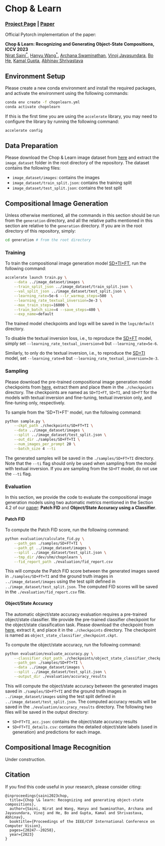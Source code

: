 # Chop & Learn

### [Project Page](https://chopnlearn.github.io/) | [Paper](https://arxiv.org/pdf/2309.14339)

Official Pytorch implementation of the paper:

**Chop & Learn: Recognizing and Generating Object-State Compositions, ICCV 2023**<br>
[Nirat Saini<sup>*</sup>](https://www.cs.umd.edu/~nirat/),
[Hanyu Wang<sup>*</sup>](https://hywang66.github.io/),
[Archana Swaminathan](https://archana1998.github.io/),
[Vinoj Jayasundara](https://vinojjayasundara.github.io/),
[Bo He](https://boheumd.github.io/),
[Kamal Gupta](https://kampta.github.io/),
[Abhinav Shrivastava](https://www.cs.umd.edu/~abhinav/)

## Environment Setup

Please create a new conda environment and install the required packages, and activate the environment using the following commands:

```bash
conda env create -f chopnlearn.yml
conda activate chopnlearn
```

If this is the first time you are using the `accelerate` library, you may need to configure the library by running the following command:

```bash
accelerate config
```

## Data Preparation
Please download the Chop & Learn image dataset from [here](https://drive.google.com/drive/folders/1QylDeUJ8h-CjLRJ8Z9bsdCoQ2uMs59W_) and extract the `image_dataset` folder in the root directory of the repository. The dataset contains the following files:
- `image_dataset/images`: contains the images
- `image_dataset/train_split.json`: contains the training split
- `image_dataset/test_split.json`: contains the test split


## Compositional Image Generation

Unless otherwise mentioned, all the commands in this section should be run from the `generation` directory, and all the relative paths mentioned in this section are relative to the `generation` directory.
If you are in the root directory of this repository, simply:

```bash
cd generation # from the root directory
```

### Training
To train the compositional image generation model [SD+TI+FT](https://chopnlearn.github.io/#:~:text=Inversion%20%2B%20Fine%2Dtuning%20(-,SD%20%2B%20TI%20%2B%20FT,-)), run the following command:

```bash
accelerate launch train.py \
    --data ../image_dataset/images \
    --train_split_json ../image_dataset/train_split.json \
    --val_split_json ../image_dataset/test_split.json \
    --learning_rate=5e-6 --lr_warmup_steps=500  \
    --learning_rate_textual_inversion=3e-3 \
    --max_train_steps=16000 \
    --train_batch_size=4 --save_steps=400 \
    --exp_name=default 
```

The trained model checkpoints and logs will be saved in the `logs/default` directory.

To disable the textual inversion loss, i.e., to reproduce the [SD+FT](https://chopnlearn.github.io/#:~:text=Stable%20Diffusion%20%2B%20Fine%2Dtuning) model, simply set `--learning_rate_textual_inversion=0` but `--learning_rate=5e-6`.

Similarly, to only do the textual inversion, i.e., to reproduce the [SD+TI](https://chopnlearn.github.io/#:~:text=Diffusion%20%2B%20Textual%20Inversion%20(-,SD%20%2B%20TI,-)) model, set `--learning_rate=0` but `--learning_rate_textual_inversion=3e-3`.

### Sampling

Please download the pre-trained compositional image generation model checkpoints from [here](), extract them and place them in the `./checkpoints` directory. The checkpoints are named as `SD+TI+FT`, `SD+TI`, and `SD+FT` for the models with textual inversion and fine-tuning, textual inversion only, and fine-tuning only, respectively.

To sample from the 'SD+TI+FT' model, run the following command:

```bash
python sample.py \
    --ckpt_path ./checkpoints/SD+FT+TI \
    --data ../image_dataset/images \
    --split ../image_dataset/test_split.json \
    --out_dir ./samples/SD+FT+TI \
    --num_images_per_prompt 20 \
    --batch_size 4 --ti
```

The generated samples will be saved in the `./samples/SD+FT+TI` directory. Note that the `--ti` flag should only be used when sampling from the model with textual inversion. If you are sampling from the `SD+FT` model, do not use the `--ti` flag.

### Evaluation

In this section, we provide the code to evaluate the compositional image generation models using two automatic metrics mentioned in the Section 4.2 of our [paper](https://arxiv.org/pdf/2309.14339): **Patch FID** and **Object/State Accuracy using a Classifier**.

#### Patch FID

To compute the Patch FID score, run the following command:

```bash
python evaluation/calculate_fid.py \
    --path_gen ./samples/SD+FT+TI \
    --path_gt ../image_dataset/images \
    --split ../image_dataset/test_split.json \
    --tmp_dir /dev/shm/chopnlearn \
    --fid_report_path ./evaluation/fid_report.csv
```

This will compute the Patch FID score between the generated images saved in `./samples/SD+FT+TI` and the ground truth images in `../image_dataset/images` using the test split defined in `../image_dataset/test_split.json`. The computed FID scores will be saved in the `./evaluation/fid_report.csv` file.

#### Object/State Accuracy

The automatic object/state accuracy evaluation requires a pre-trained object/state classifier. We provide the pre-trained classifier checkpoint for the object/state classification task. Please download the checkpoint from [here](), extract it, and place it in the `./checkpoints` directory. The checkpoint is named as `object_state_classifier_checkpoint.ckpt`.

To compute the object/state accuracy, run the following command:

```bash
python evaluation/evaluate_accuracy.py \
    --classifier_ckpt_path ./checkpoints/object_state_classifier_checkpoint.ckpt \
    --path_gen ./samples/SD+FT+TI \
    --data ../image_dataset/images \
    --split ../image_dataset/test_split.json \
    --output_dir ./evaluation/accuracy_results
```

This will compute the object/state accuracy between the generated images saved in `./samples/SD+FT+TI` and the ground truth images in `../image_dataset/images` using the test split defined in `../image_dataset/test_split.json`. The computed accuracy results will be saved in the `./evaluation/accuracy_results` directory. The following two files will be saved in the output directory:
- `SD+FT+TI_acc.json`: contains the object/state accuracy results
- `SD+FT+TI_details.csv`: contains the detailed object/state labels (used in generation) and predictions for each image.

## Compositional Image Recognition

Under construction.


## Citation

If you find this code useful in your research, please consider citing:

```
@inproceedings{saini2023chop,
  title={Chop \& learn: Recognizing and generating object-state compositions},
  author={Saini, Nirat and Wang, Hanyu and Swaminathan, Archana and Jayasundara, Vinoj and He, Bo and Gupta, Kamal and Shrivastava, Abhinav},
  booktitle={Proceedings of the IEEE/CVF International Conference on Computer Vision},
  pages={20247--20258},
  year={2023}
}
```